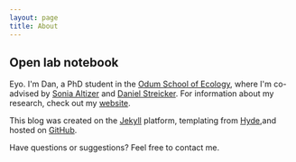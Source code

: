 ```yaml
---
layout: page
title: About
---
```



## Open lab notebook

Eyo. I'm Dan, a PhD student in the [Odum School of Ecology](http://www.ecology.uga.edu), where I'm co-advised by [Sonia Altizer](http://altizerlab.uga.edu) and [Daniel Streicker](http://streickergroup.wordpress.com). For information about my research, check out my [website](http://danieljbecker.weebly.com). 

This blog was created on the [Jekyll](http://jekyllrb.com) platform, templating from [Hyde](http://hyde.getpoole.com),and hosted on [GitHub](https://github.com/danieljbecker).

Have questions or suggestions? Feel free to contact me.
